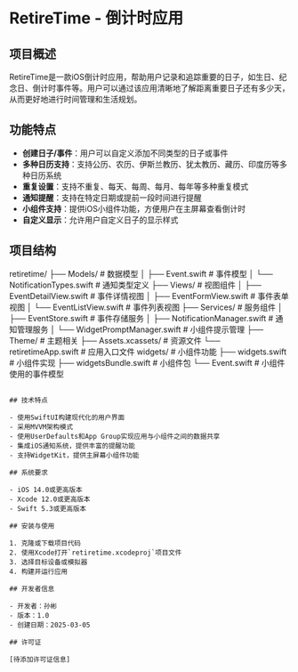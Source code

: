 # RetireTime - 倒计时应用

## 项目概述

RetireTime是一款iOS倒计时应用，帮助用户记录和追踪重要的日子，如生日、纪念日、倒计时事件等。用户可以通过该应用清晰地了解距离重要日子还有多少天，从而更好地进行时间管理和生活规划。

## 功能特点

- **创建日子/事件**：用户可以自定义添加不同类型的日子或事件
- **多种日历支持**：支持公历、农历、伊斯兰教历、犹太教历、藏历、印度历等多种日历系统
- **重复设置**：支持不重复、每天、每周、每月、每年等多种重复模式
- **通知提醒**：支持在特定日期或提前一段时间进行提醒
- **小组件支持**：提供iOS小组件功能，方便用户在主屏幕查看倒计时
- **自定义显示**：允许用户自定义日子的显示样式

## 项目结构

retiretime/
├── Models/ # 数据模型
│ ├── Event.swift # 事件模型
│ └── NotificationTypes.swift # 通知类型定义
├── Views/ # 视图组件
│ ├── EventDetailView.swift # 事件详情视图
│ ├── EventFormView.swift # 事件表单视图
│ └── EventListView.swift # 事件列表视图
├── Services/ # 服务组件
│ ├── EventStore.swift # 事件存储服务
│ ├── NotificationManager.swift # 通知管理服务
│ └── WidgetPromptManager.swift # 小组件提示管理
├── Theme/ # 主题相关
├── Assets.xcassets/ # 资源文件
└── retiretimeApp.swift # 应用入口文件
widgets/ # 小组件功能
├── widgets.swift # 小组件实现
├── widgetsBundle.swift # 小组件包
└── Event.swift # 小组件使用的事件模型


```

## 技术特点

- 使用SwiftUI构建现代化的用户界面
- 采用MVVM架构模式
- 使用UserDefaults和App Group实现应用与小组件之间的数据共享
- 集成iOS通知系统，提供丰富的提醒功能
- 支持WidgetKit，提供主屏幕小组件功能

## 系统要求

- iOS 14.0或更高版本
- Xcode 12.0或更高版本
- Swift 5.3或更高版本

## 安装与使用

1. 克隆或下载项目代码
2. 使用Xcode打开`retiretime.xcodeproj`项目文件
3. 选择目标设备或模拟器
4. 构建并运行应用

## 开发者信息

- 开发者：孙彬
- 版本：1.0
- 创建日期：2025-03-05

## 许可证

[待添加许可证信息]
